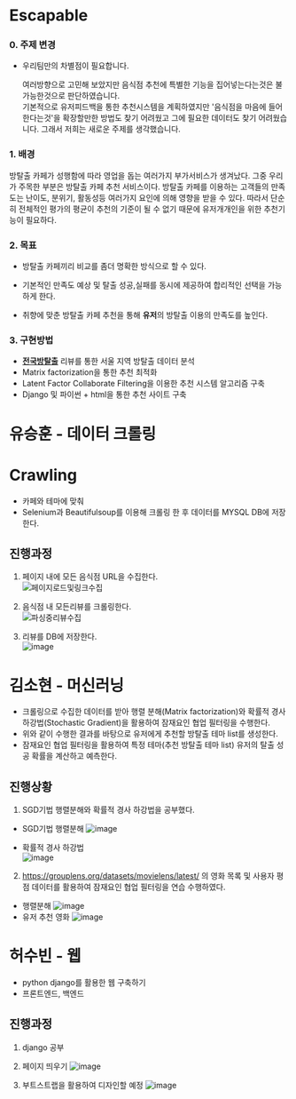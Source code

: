 # Escapable
### 0. 주제 변경
  - 우리팀만의 차별점이 필요합니다.  
  
      여러방향으로 고민해 보았지만 음식점 추천에 특별한 기능을 집어넣는다는것은 불가능한것으로 판단하였습니다.  
      기본적으로 유저피드백을 통한 추천시스템을 계획하였지만
      '음식점을 마음에 들어한다는것'을 확장할만한 방법도 찾기 어려웠고
      그에 필요한 데이터도 찾기 어려웠습니다.
      그래서 저희는 새로운 주제를 생각했습니다.

### 1. 배경  
방탈출 카페가 성행함에 따라 영업을 돕는 여러가지 부가서비스가 생겨났다.
그중 우리가 주목한 부분은 방탈출 카페 추천 서비스이다.
방탈출 카페를 이용하는 고객들의 만족도는 난이도, 분위기, 활동성등 여러가지 요인에 의해 영향을 받을 수 있다.
따라서 단순히 전체적인 평가의 평균이 추천의 기준이 될 수 없기 때문에 유저개개인을 위한 추천기능이 필요하다.
  
### 2. 목표
  - 방탈출 카페끼리 비교를 좀더 명확한 방식으로 할 수 있다.
      
  - 기본적인 만족도 예상 및 탈출 성공,실패를 동시에 제공하여 합리적인 선택을 가능하게 한다.
  
  - 취향에 맞춘 방탈출 카페 추천을 통해 **유저**의 방탈출 이용의 만족도를 높인다.
      
### 3. 구현방법
  - [**전국방탈출**](https://www.roomescape.co.kr/theme/detail.php?theme=578) 리뷰를 통한 서울 지역 방탈출 데이터 분석
  - Matrix factorization을 통한 추천 최적화
  - Latent Factor Collaborate Filtering을 이용한 추천 시스템 알고리즘 구축
  - Django 및 파이썬 + html을 통한 추천 사이트 구축


  
# 유승훈 - 데이터 크롤링
# Crawling
- 카페와 테마에 맞춰 
- Selenium과 Beautifulsoup를 이용해 크롤링 한 후 데이터를 MYSQL DB에 저장한다.

## 진행과정

1. 페이지 내에 모든 음식점 URL을 수집한다.  
![페이지로드및링크수집](https://user-images.githubusercontent.com/29995264/139580024-723a15f5-9f55-490e-ba3d-0174dd2d3935.png)


2. 음식점 내 모든리뷰를 크롤링한다.  
![파싱중리뷰수집](https://user-images.githubusercontent.com/29995264/139579813-1a5a6bf7-263e-43a5-a4c7-0dbcbc7086df.png)


3. 리뷰를 DB에 저장한다.  
![image](https://user-images.githubusercontent.com/29995264/138601105-33c8ec33-1dec-4203-ae3f-f161f26f0f26.png)


# 김소현 - 머신러닝
- 크롤링으로 수집한 데이터를 받아 행렬 분해(Matrix factorization)와 확률적 경사 하강법(Stochastic Gradient)을 활용하여 잠재요인 협업 필터링을 수행한다.
- 위와 같이 수행한 결과를 바탕으로 유저에게 추천할 방탈출 테마 list를 생성한다.
- 잠재요인 협업 필터링을 활용하여 특정 테마(추천 방탈출 테마 list) 유저의 탈출 성공 확률을 계산하고 예측한다.

## 진행상황

1. SGD기법 행렬분해와 확률적 경사 하강법을 공부했다.  
  - SGD기법 행렬분해
  ![image](https://user-images.githubusercontent.com/55437339/139576233-d3cc8fb4-fc2f-4359-ad33-dec904d366fd.png)  
  
  - 확률적 경사 하강법  
  ![image](https://user-images.githubusercontent.com/55437339/139576294-73352b10-cce7-4b80-be3d-e0f98399e964.png)

2. https://grouplens.org/datasets/movielens/latest/ 의 영화 목록 및 사용자 평점 데이터를 활용하여 잠재요인 협업 필터링을 연습 수행하였다.  
  - 행렬분해
  ![image](https://user-images.githubusercontent.com/55437339/139576352-d434d551-b566-44df-b0de-4f7da32543a8.png)  
  - 유저 추천 영화
  ![image](https://user-images.githubusercontent.com/55437339/139576407-56962b11-8c0d-4a3f-90e1-51690e0a1d47.png)


# 허수빈 - 웹
- python django를 활용한 웹 구축하기
- 프론트엔드, 백엔드

## 진행과정

1. django 공부  

2. 페이지 띄우기
![image](https://user-images.githubusercontent.com/59255980/139612223-7e4ff416-5f19-450f-8339-6d5e1cb3f301.png)

3. 부트스트랩을 활용하여 디자인할 예정
![image](https://user-images.githubusercontent.com/59255980/139612551-100d541a-1b39-4c45-b635-d95bc32c4fd1.png)

